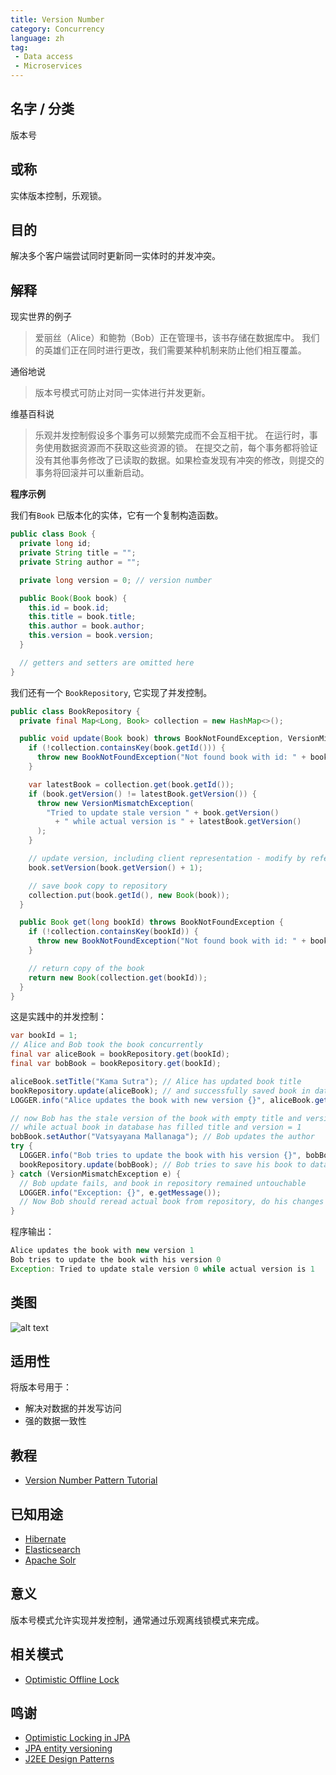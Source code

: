 ```yaml
---
title: Version Number
category: Concurrency
language: zh
tag:
 - Data access
 - Microservices
---
```


## 名字 / 分类

版本号

## 或称

实体版本控制，乐观锁。

## 目的

解决多个客户端尝试同时更新同一实体时的并发冲突。

## 解释

现实世界的例子

> 爱丽丝（Alice）和鲍勃（Bob）正在管理书，该书存储在数据库中。 我们的英雄们正在同时进行更改，我们需要某种机制来防止他们相互覆盖。

通俗地说

> 版本号模式可防止对同一实体进行并发更新。

维基百科说

> 乐观并发控制假设多个事务可以频繁完成而不会互相干扰。 在运行时，事务使用数据资源而不获取这些资源的锁。
> 在提交之前，每个事务都将验证没有其他事务修改了已读取的数据。如果检查发现有冲突的修改，则提交的事务将回滚并可以重新启动。

**程序示例**

我们有`Book` 已版本化的实体，它有一个复制构造函数。

```java
public class Book {
  private long id;
  private String title = "";
  private String author = "";

  private long version = 0; // version number

  public Book(Book book) {
    this.id = book.id;
    this.title = book.title;
    this.author = book.author;
    this.version = book.version;
  }

  // getters and setters are omitted here
}
```

我们还有一个 `BookRepository`, 它实现了并发控制。

```java
public class BookRepository {
  private final Map<Long, Book> collection = new HashMap<>();

  public void update(Book book) throws BookNotFoundException, VersionMismatchException {
    if (!collection.containsKey(book.getId())) {
      throw new BookNotFoundException("Not found book with id: " + book.getId());
    }

    var latestBook = collection.get(book.getId());
    if (book.getVersion() != latestBook.getVersion()) {
      throw new VersionMismatchException(
        "Tried to update stale version " + book.getVersion()
          + " while actual version is " + latestBook.getVersion()
      );
    }

    // update version, including client representation - modify by reference here
    book.setVersion(book.getVersion() + 1);

    // save book copy to repository
    collection.put(book.getId(), new Book(book));
  }

  public Book get(long bookId) throws BookNotFoundException {
    if (!collection.containsKey(bookId)) {
      throw new BookNotFoundException("Not found book with id: " + bookId);
    }

    // return copy of the book
    return new Book(collection.get(bookId));
  }
}
```

这是实践中的并发控制：

```java
var bookId = 1;
// Alice and Bob took the book concurrently
final var aliceBook = bookRepository.get(bookId);
final var bobBook = bookRepository.get(bookId);

aliceBook.setTitle("Kama Sutra"); // Alice has updated book title
bookRepository.update(aliceBook); // and successfully saved book in database
LOGGER.info("Alice updates the book with new version {}", aliceBook.getVersion());

// now Bob has the stale version of the book with empty title and version = 0
// while actual book in database has filled title and version = 1
bobBook.setAuthor("Vatsyayana Mallanaga"); // Bob updates the author
try {
  LOGGER.info("Bob tries to update the book with his version {}", bobBook.getVersion());
  bookRepository.update(bobBook); // Bob tries to save his book to database
} catch (VersionMismatchException e) {
  // Bob update fails, and book in repository remained untouchable
  LOGGER.info("Exception: {}", e.getMessage());
  // Now Bob should reread actual book from repository, do his changes again and save again
}
```

程序输出：

```java
Alice updates the book with new version 1
Bob tries to update the book with his version 0
Exception: Tried to update stale version 0 while actual version is 1
```

## 类图

![alt text](./etc/version-number.urm.png "Version Number pattern class diagram")

## 适用性

将版本号用于：

* 解决对数据的并发写访问
* 强的数据一致性

## 教程

* [Version Number Pattern Tutorial](http://www.java2s.com/Tutorial/Java/0355__JPA/VersioningEntity.htm)

## 已知用途

* [Hibernate](https://vladmihalcea.com/jpa-entity-version-property-hibernate/)
* [Elasticsearch](https://www.elastic.co/guide/en/elasticsearch/reference/current/docs-index_.html#index-versioning)
* [Apache Solr](https://lucene.apache.org/solr/guide/6_6/updating-parts-of-documents.html)

## 意义

版本号模式允许实现并发控制，通常通过乐观离线锁模式来完成。

## 相关模式

* [Optimistic Offline Lock](https://martinfowler.com/eaaCatalog/optimisticOfflineLock.html)

## 鸣谢

* [Optimistic Locking in JPA](https://www.baeldung.com/jpa-optimistic-locking)
* [JPA entity versioning](https://www.byteslounge.com/tutorials/jpa-entity-versioning-version-and-optimistic-locking)
* [J2EE Design Patterns](http://ommolketab.ir/aaf-lib/axkwht7wxrhvgs2aqkxse8hihyu9zv.pdf)
